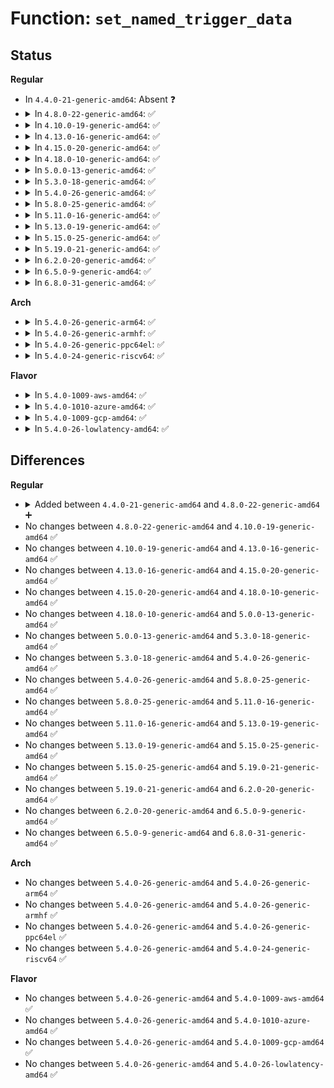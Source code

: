 # Function: <code>set_named_trigger_data</code>

## Status
<b>Regular</b>
<ul>
<li>
In <code>4.4.0-21-generic-amd64</code>: Absent ❓
</li>
<li>
<details>
<summary>In <code>4.8.0-22-generic-amd64</code>: ✅</summary>

```c
void set_named_trigger_data(struct event_trigger_data * data, struct event_trigger_data * named_data)
```

```json
{
  "name": "set_named_trigger_data",
  "collision_type": "Unique Global",
  "inline_type": "No",
  "funcs": [
    {
      "addr": 18446744071580358336,
      "name": "set_named_trigger_data",
      "external": true,
      "loc": "kernel/trace/trace_events_trigger.c:904",
      "file": "kernel/trace/trace_events_trigger.c",
      "inline": "seen, unknown",
      "caller_inline": [],
      "caller_func": [
        "kernel/trace/trace_events_hist.c:hist_register_trigger"
      ]
    }
  ],
  "symbols": [
    {
      "addr": 18446744071580358336,
      "name": "set_named_trigger_data",
      "section": ".text",
      "bind": "STB_GLOBAL",
      "size": 10
    }
  ]
}
```
</details>
</li>
<li>
<details>
<summary>In <code>4.10.0-19-generic-amd64</code>: ✅</summary>

```c
void set_named_trigger_data(struct event_trigger_data * data, struct event_trigger_data * named_data)
```

```json
{
  "name": "set_named_trigger_data",
  "collision_type": "Unique Global",
  "inline_type": "No",
  "funcs": [
    {
      "addr": 18446744071580405296,
      "name": "set_named_trigger_data",
      "external": true,
      "loc": "kernel/trace/trace_events_trigger.c:904",
      "file": "kernel/trace/trace_events_trigger.c",
      "inline": "seen, unknown",
      "caller_inline": [],
      "caller_func": [
        "kernel/trace/trace_events_hist.c:hist_register_trigger"
      ]
    }
  ],
  "symbols": [
    {
      "addr": 18446744071580405296,
      "name": "set_named_trigger_data",
      "section": ".text",
      "bind": "STB_GLOBAL",
      "size": 10
    }
  ]
}
```
</details>
</li>
<li>
<details>
<summary>In <code>4.13.0-16-generic-amd64</code>: ✅</summary>

```c
void set_named_trigger_data(struct event_trigger_data * data, struct event_trigger_data * named_data)
```

```json
{
  "name": "set_named_trigger_data",
  "collision_type": "Unique Global",
  "inline_type": "No",
  "funcs": [
    {
      "addr": 18446744071580416640,
      "name": "set_named_trigger_data",
      "external": true,
      "loc": "kernel/trace/trace_events_trigger.c:905",
      "file": "kernel/trace/trace_events_trigger.c",
      "inline": "seen, unknown",
      "caller_inline": [],
      "caller_func": [
        "kernel/trace/trace_events_hist.c:hist_register_trigger"
      ]
    }
  ],
  "symbols": [
    {
      "addr": 18446744071580416640,
      "name": "set_named_trigger_data",
      "section": ".text",
      "bind": "STB_GLOBAL",
      "size": 10
    }
  ]
}
```
</details>
</li>
<li>
<details>
<summary>In <code>4.15.0-20-generic-amd64</code>: ✅</summary>

```c
void set_named_trigger_data(struct event_trigger_data * data, struct event_trigger_data * named_data)
```

```json
{
  "name": "set_named_trigger_data",
  "collision_type": "Unique Global",
  "inline_type": "No",
  "funcs": [
    {
      "addr": 18446744071580472192,
      "name": "set_named_trigger_data",
      "external": true,
      "loc": "kernel/trace/trace_events_trigger.c:905",
      "file": "kernel/trace/trace_events_trigger.c",
      "inline": "seen, unknown",
      "caller_inline": [],
      "caller_func": [
        "kernel/trace/trace_events_hist.c:hist_register_trigger"
      ]
    }
  ],
  "symbols": [
    {
      "addr": 18446744071580472192,
      "name": "set_named_trigger_data",
      "section": ".text",
      "bind": "STB_GLOBAL",
      "size": 10
    }
  ]
}
```
</details>
</li>
<li>
<details>
<summary>In <code>4.18.0-10-generic-amd64</code>: ✅</summary>

```c
void set_named_trigger_data(struct event_trigger_data * data, struct event_trigger_data * named_data)
```

```json
{
  "name": "set_named_trigger_data",
  "collision_type": "Unique Global",
  "inline_type": "No",
  "funcs": [
    {
      "addr": 18446744071580532432,
      "name": "set_named_trigger_data",
      "external": true,
      "loc": "kernel/trace/trace_events_trigger.c:910",
      "file": "kernel/trace/trace_events_trigger.c",
      "inline": "seen, unknown",
      "caller_inline": [],
      "caller_func": [
        "kernel/trace/trace_events_hist.c:hist_register_trigger"
      ]
    }
  ],
  "symbols": [
    {
      "addr": 18446744071580532432,
      "name": "set_named_trigger_data",
      "section": ".text",
      "bind": "STB_GLOBAL",
      "size": 5
    }
  ]
}
```
</details>
</li>
<li>
<details>
<summary>In <code>5.0.0-13-generic-amd64</code>: ✅</summary>

```c
void set_named_trigger_data(struct event_trigger_data * data, struct event_trigger_data * named_data)
```

```json
{
  "name": "set_named_trigger_data",
  "collision_type": "Unique Global",
  "inline_type": "No",
  "funcs": [
    {
      "addr": 18446744071580590288,
      "name": "set_named_trigger_data",
      "external": true,
      "loc": "kernel/trace/trace_events_trigger.c:901",
      "file": "kernel/trace/trace_events_trigger.c",
      "inline": "seen, unknown",
      "caller_inline": [],
      "caller_func": [
        "kernel/trace/trace_events_hist.c:hist_register_trigger"
      ]
    }
  ],
  "symbols": [
    {
      "addr": 18446744071580590288,
      "name": "set_named_trigger_data",
      "section": ".text",
      "bind": "STB_GLOBAL",
      "size": 5
    }
  ]
}
```
</details>
</li>
<li>
<details>
<summary>In <code>5.3.0-18-generic-amd64</code>: ✅</summary>

```c
void set_named_trigger_data(struct event_trigger_data * data, struct event_trigger_data * named_data)
```

```json
{
  "name": "set_named_trigger_data",
  "collision_type": "Unique Global",
  "inline_type": "No",
  "funcs": [
    {
      "addr": 18446744071580647488,
      "name": "set_named_trigger_data",
      "external": true,
      "loc": "kernel/trace/trace_events_trigger.c:902",
      "file": "kernel/trace/trace_events_trigger.c",
      "inline": "seen, unknown",
      "caller_inline": [],
      "caller_func": [
        "kernel/trace/trace_events_hist.c:hist_register_trigger"
      ]
    }
  ],
  "symbols": [
    {
      "addr": 18446744071580647488,
      "name": "set_named_trigger_data",
      "section": ".text",
      "bind": "STB_GLOBAL",
      "size": 5
    }
  ]
}
```
</details>
</li>
<li>
<details>
<summary>In <code>5.4.0-26-generic-amd64</code>: ✅</summary>

```c
void set_named_trigger_data(struct event_trigger_data * data, struct event_trigger_data * named_data)
```

```json
{
  "name": "set_named_trigger_data",
  "collision_type": "Unique Global",
  "inline_type": "No",
  "funcs": [
    {
      "addr": 18446744071580694192,
      "name": "set_named_trigger_data",
      "external": true,
      "loc": "kernel/trace/trace_events_trigger.c:915",
      "file": "kernel/trace/trace_events_trigger.c",
      "inline": "seen, unknown",
      "caller_inline": [],
      "caller_func": [
        "kernel/trace/trace_events_hist.c:hist_register_trigger"
      ]
    }
  ],
  "symbols": [
    {
      "addr": 18446744071580694192,
      "name": "set_named_trigger_data",
      "section": ".text",
      "bind": "STB_GLOBAL",
      "size": 5
    }
  ]
}
```
</details>
</li>
<li>
<details>
<summary>In <code>5.8.0-25-generic-amd64</code>: ✅</summary>

```c
void set_named_trigger_data(struct event_trigger_data * data, struct event_trigger_data * named_data)
```

```json
{
  "name": "set_named_trigger_data",
  "collision_type": "Unique Global",
  "inline_type": "No",
  "funcs": [
    {
      "addr": 18446744071580799632,
      "name": "set_named_trigger_data",
      "external": true,
      "loc": "kernel/trace/trace_events_trigger.c:927",
      "file": "kernel/trace/trace_events_trigger.c",
      "inline": "seen, unknown",
      "caller_inline": [],
      "caller_func": [
        "kernel/trace/trace_events_hist.c:hist_register_trigger"
      ]
    }
  ],
  "symbols": [
    {
      "addr": 18446744071580799632,
      "name": "set_named_trigger_data",
      "section": ".text",
      "bind": "STB_GLOBAL",
      "size": 5
    }
  ]
}
```
</details>
</li>
<li>
<details>
<summary>In <code>5.11.0-16-generic-amd64</code>: ✅</summary>

```c
void set_named_trigger_data(struct event_trigger_data * data, struct event_trigger_data * named_data)
```

```json
{
  "name": "set_named_trigger_data",
  "collision_type": "Unique Global",
  "inline_type": "No",
  "funcs": [
    {
      "addr": 18446744071580787648,
      "name": "set_named_trigger_data",
      "external": true,
      "loc": "kernel/trace/trace_events_trigger.c:927",
      "file": "kernel/trace/trace_events_trigger.c",
      "inline": "seen, unknown",
      "caller_inline": [],
      "caller_func": [
        "kernel/trace/trace_events_hist.c:hist_register_trigger"
      ]
    }
  ],
  "symbols": [
    {
      "addr": 18446744071580787648,
      "name": "set_named_trigger_data",
      "section": ".text",
      "bind": "STB_GLOBAL",
      "size": 5
    }
  ]
}
```
</details>
</li>
<li>
<details>
<summary>In <code>5.13.0-19-generic-amd64</code>: ✅</summary>

```c
void set_named_trigger_data(struct event_trigger_data * data, struct event_trigger_data * named_data)
```

```json
{
  "name": "set_named_trigger_data",
  "collision_type": "Unique Global",
  "inline_type": "No",
  "funcs": [
    {
      "addr": 18446744071580793120,
      "name": "set_named_trigger_data",
      "external": true,
      "loc": "kernel/trace/trace_events_trigger.c:928",
      "file": "kernel/trace/trace_events_trigger.c",
      "inline": "seen, unknown",
      "caller_inline": [],
      "caller_func": [
        "kernel/trace/trace_events_hist.c:hist_register_trigger"
      ]
    }
  ],
  "symbols": [
    {
      "addr": 18446744071580793120,
      "name": "set_named_trigger_data",
      "section": ".text",
      "bind": "STB_GLOBAL",
      "size": 5
    }
  ]
}
```
</details>
</li>
<li>
<details>
<summary>In <code>5.15.0-25-generic-amd64</code>: ✅</summary>

```c
void set_named_trigger_data(struct event_trigger_data * data, struct event_trigger_data * named_data)
```

```json
{
  "name": "set_named_trigger_data",
  "collision_type": "Unique Global",
  "inline_type": "No",
  "funcs": [
    {
      "addr": 18446744071580978992,
      "name": "set_named_trigger_data",
      "external": true,
      "loc": "kernel/trace/trace_events_trigger.c:941",
      "file": "kernel/trace/trace_events_trigger.c",
      "inline": "seen, unknown",
      "caller_inline": [],
      "caller_func": [
        "kernel/trace/trace_events_hist.c:hist_register_trigger"
      ]
    }
  ],
  "symbols": [
    {
      "addr": 18446744071580978992,
      "name": "set_named_trigger_data",
      "section": ".text",
      "bind": "STB_GLOBAL",
      "size": 5
    }
  ]
}
```
</details>
</li>
<li>
<details>
<summary>In <code>5.19.0-21-generic-amd64</code>: ✅</summary>

```c
void set_named_trigger_data(struct event_trigger_data * data, struct event_trigger_data * named_data)
```

```json
{
  "name": "set_named_trigger_data",
  "collision_type": "Unique Global",
  "inline_type": "No",
  "funcs": [
    {
      "addr": 18446744071581224320,
      "name": "set_named_trigger_data",
      "external": true,
      "loc": "kernel/trace/trace_events_trigger.c:1237",
      "file": "kernel/trace/trace_events_trigger.c",
      "inline": "seen, unknown",
      "caller_inline": [],
      "caller_func": [
        "kernel/trace/trace_events_hist.c:hist_register_trigger"
      ]
    }
  ],
  "symbols": [
    {
      "addr": 18446744071581224320,
      "name": "set_named_trigger_data",
      "section": ".text",
      "bind": "STB_GLOBAL",
      "size": 13
    }
  ]
}
```
</details>
</li>
<li>
<details>
<summary>In <code>6.2.0-20-generic-amd64</code>: ✅</summary>

```c
void set_named_trigger_data(struct event_trigger_data * data, struct event_trigger_data * named_data)
```

```json
{
  "name": "set_named_trigger_data",
  "collision_type": "Unique Global",
  "inline_type": "No",
  "funcs": [
    {
      "addr": 18446744071581543232,
      "name": "set_named_trigger_data",
      "external": true,
      "loc": "kernel/trace/trace_events_trigger.c:1251",
      "file": "kernel/trace/trace_events_trigger.c",
      "inline": "seen, unknown",
      "caller_inline": [],
      "caller_func": [
        "kernel/trace/trace_events_hist.c:hist_register_trigger"
      ]
    }
  ],
  "symbols": [
    {
      "addr": 18446744071581543232,
      "name": "set_named_trigger_data",
      "section": ".text",
      "bind": "STB_GLOBAL",
      "size": 13
    }
  ]
}
```
</details>
</li>
<li>
<details>
<summary>In <code>6.5.0-9-generic-amd64</code>: ✅</summary>

```c
void set_named_trigger_data(struct event_trigger_data * data, struct event_trigger_data * named_data)
```

```json
{
  "name": "set_named_trigger_data",
  "collision_type": "Unique Global",
  "inline_type": "No",
  "funcs": [
    {
      "addr": 18446744071581662624,
      "name": "set_named_trigger_data",
      "external": true,
      "loc": "kernel/trace/trace_events_trigger.c:1253",
      "file": "kernel/trace/trace_events_trigger.c",
      "inline": "seen, unknown",
      "caller_inline": [],
      "caller_func": [
        "kernel/trace/trace_events_hist.c:hist_register_trigger"
      ]
    }
  ],
  "symbols": [
    {
      "addr": 18446744071581662624,
      "name": "set_named_trigger_data",
      "section": ".text",
      "bind": "STB_GLOBAL",
      "size": 13
    }
  ]
}
```
</details>
</li>
<li>
<details>
<summary>In <code>6.8.0-31-generic-amd64</code>: ✅</summary>

```c
void set_named_trigger_data(struct event_trigger_data * data, struct event_trigger_data * named_data)
```

```json
{
  "name": "set_named_trigger_data",
  "collision_type": "Unique Global",
  "inline_type": "No",
  "funcs": [
    {
      "addr": 18446744071581778704,
      "name": "set_named_trigger_data",
      "external": true,
      "loc": "kernel/trace/trace_events_trigger.c:1253",
      "file": "kernel/trace/trace_events_trigger.c",
      "inline": "seen, unknown",
      "caller_inline": [],
      "caller_func": [
        "kernel/trace/trace_events_hist.c:hist_register_trigger"
      ]
    }
  ],
  "symbols": [
    {
      "addr": 18446744071581778704,
      "name": "set_named_trigger_data",
      "section": ".text",
      "bind": "STB_GLOBAL",
      "size": 13
    }
  ]
}
```
</details>
</li>
</ul>
<b>Arch</b>
<ul>
<li>
<details>
<summary>In <code>5.4.0-26-generic-arm64</code>: ✅</summary>

```c
void set_named_trigger_data(struct event_trigger_data * data, struct event_trigger_data * named_data)
```

```json
{
  "name": "set_named_trigger_data",
  "collision_type": "Unique Global",
  "inline_type": "No",
  "funcs": [
    {
      "addr": 18446603336492003640,
      "name": "set_named_trigger_data",
      "external": true,
      "loc": "kernel/trace/trace_events_trigger.c:915",
      "file": "kernel/trace/trace_events_trigger.c",
      "inline": "seen, unknown",
      "caller_inline": [],
      "caller_func": [
        "kernel/trace/trace_events_hist.c:hist_register_trigger"
      ]
    }
  ],
  "symbols": [
    {
      "addr": 18446603336492003640,
      "name": "set_named_trigger_data",
      "section": ".text",
      "bind": "STB_GLOBAL",
      "size": 8
    }
  ]
}
```
</details>
</li>
<li>
<details>
<summary>In <code>5.4.0-26-generic-armhf</code>: ✅</summary>

```c
void set_named_trigger_data(struct event_trigger_data * data, struct event_trigger_data * named_data)
```

```json
{
  "name": "set_named_trigger_data",
  "collision_type": "Unique Global",
  "inline_type": "No",
  "funcs": [
    {
      "addr": 3225938236,
      "name": "set_named_trigger_data",
      "external": true,
      "loc": "kernel/trace/trace_events_trigger.c:915",
      "file": "kernel/trace/trace_events_trigger.c",
      "inline": "seen, unknown",
      "caller_inline": [],
      "caller_func": []
    }
  ],
  "symbols": [
    {
      "addr": 3225938236,
      "name": "set_named_trigger_data",
      "section": ".text",
      "bind": "STB_GLOBAL",
      "size": 20
    }
  ]
}
```
</details>
</li>
<li>
<details>
<summary>In <code>5.4.0-26-generic-ppc64el</code>: ✅</summary>

```c
void set_named_trigger_data(struct event_trigger_data * data, struct event_trigger_data * named_data)
```

```json
{
  "name": "set_named_trigger_data",
  "collision_type": "Unique Global",
  "inline_type": "No",
  "funcs": [
    {
      "addr": 13835058055285136640,
      "name": "set_named_trigger_data",
      "external": true,
      "loc": "kernel/trace/trace_events_trigger.c:915",
      "file": "kernel/trace/trace_events_trigger.c",
      "inline": "seen, unknown",
      "caller_inline": [],
      "caller_func": [
        "kernel/trace/trace_events_hist.c:hist_register_trigger"
      ]
    }
  ],
  "symbols": [
    {
      "addr": 13835058055285136640,
      "name": "set_named_trigger_data",
      "section": ".text",
      "bind": "STB_GLOBAL",
      "size": 8
    }
  ]
}
```
</details>
</li>
<li>
<details>
<summary>In <code>5.4.0-24-generic-riscv64</code>: ✅</summary>

```c
void set_named_trigger_data(struct event_trigger_data * data, struct event_trigger_data * named_data)
```

```json
{
  "name": "set_named_trigger_data",
  "collision_type": "Unique Global",
  "inline_type": "No",
  "funcs": [
    {
      "addr": 18446743936272268024,
      "name": "set_named_trigger_data",
      "external": true,
      "loc": "kernel/trace/trace_events_trigger.c:915",
      "file": "kernel/trace/trace_events_trigger.c",
      "inline": "seen, unknown",
      "caller_inline": [],
      "caller_func": []
    }
  ],
  "symbols": [
    {
      "addr": 18446743936272268024,
      "name": "set_named_trigger_data",
      "section": ".text",
      "bind": "STB_GLOBAL",
      "size": 14
    }
  ]
}
```
</details>
</li>
</ul>
<b>Flavor</b>
<ul>
<li>
<details>
<summary>In <code>5.4.0-1009-aws-amd64</code>: ✅</summary>

```c
void set_named_trigger_data(struct event_trigger_data * data, struct event_trigger_data * named_data)
```

```json
{
  "name": "set_named_trigger_data",
  "collision_type": "Unique Global",
  "inline_type": "No",
  "funcs": [
    {
      "addr": 18446744071580662992,
      "name": "set_named_trigger_data",
      "external": true,
      "loc": "kernel/trace/trace_events_trigger.c:915",
      "file": "kernel/trace/trace_events_trigger.c",
      "inline": "seen, unknown",
      "caller_inline": [],
      "caller_func": [
        "kernel/trace/trace_events_hist.c:hist_register_trigger"
      ]
    }
  ],
  "symbols": [
    {
      "addr": 18446744071580662992,
      "name": "set_named_trigger_data",
      "section": ".text",
      "bind": "STB_GLOBAL",
      "size": 5
    }
  ]
}
```
</details>
</li>
<li>
<details>
<summary>In <code>5.4.0-1010-azure-amd64</code>: ✅</summary>

```c
void set_named_trigger_data(struct event_trigger_data * data, struct event_trigger_data * named_data)
```

```json
{
  "name": "set_named_trigger_data",
  "collision_type": "Unique Global",
  "inline_type": "No",
  "funcs": [
    {
      "addr": 18446744071580609200,
      "name": "set_named_trigger_data",
      "external": true,
      "loc": "kernel/trace/trace_events_trigger.c:915",
      "file": "kernel/trace/trace_events_trigger.c",
      "inline": "seen, unknown",
      "caller_inline": [],
      "caller_func": [
        "kernel/trace/trace_events_hist.c:hist_register_trigger"
      ]
    }
  ],
  "symbols": [
    {
      "addr": 18446744071580609200,
      "name": "set_named_trigger_data",
      "section": ".text",
      "bind": "STB_GLOBAL",
      "size": 5
    }
  ]
}
```
</details>
</li>
<li>
<details>
<summary>In <code>5.4.0-1009-gcp-amd64</code>: ✅</summary>

```c
void set_named_trigger_data(struct event_trigger_data * data, struct event_trigger_data * named_data)
```

```json
{
  "name": "set_named_trigger_data",
  "collision_type": "Unique Global",
  "inline_type": "No",
  "funcs": [
    {
      "addr": 18446744071580654240,
      "name": "set_named_trigger_data",
      "external": true,
      "loc": "kernel/trace/trace_events_trigger.c:915",
      "file": "kernel/trace/trace_events_trigger.c",
      "inline": "seen, unknown",
      "caller_inline": [],
      "caller_func": [
        "kernel/trace/trace_events_hist.c:hist_register_trigger"
      ]
    }
  ],
  "symbols": [
    {
      "addr": 18446744071580654240,
      "name": "set_named_trigger_data",
      "section": ".text",
      "bind": "STB_GLOBAL",
      "size": 5
    }
  ]
}
```
</details>
</li>
<li>
<details>
<summary>In <code>5.4.0-26-lowlatency-amd64</code>: ✅</summary>

```c
void set_named_trigger_data(struct event_trigger_data * data, struct event_trigger_data * named_data)
```

```json
{
  "name": "set_named_trigger_data",
  "collision_type": "Unique Global",
  "inline_type": "No",
  "funcs": [
    {
      "addr": 18446744071580711744,
      "name": "set_named_trigger_data",
      "external": true,
      "loc": "kernel/trace/trace_events_trigger.c:915",
      "file": "kernel/trace/trace_events_trigger.c",
      "inline": "seen, unknown",
      "caller_inline": [],
      "caller_func": [
        "kernel/trace/trace_events_hist.c:hist_register_trigger"
      ]
    }
  ],
  "symbols": [
    {
      "addr": 18446744071580711744,
      "name": "set_named_trigger_data",
      "section": ".text",
      "bind": "STB_GLOBAL",
      "size": 5
    }
  ]
}
```
</details>
</li>
</ul>

## Differences
<b>Regular</b>
<ul>
<li>
<details>
<summary>Added between <code>4.4.0-21-generic-amd64</code> and <code>4.8.0-22-generic-amd64</code> ➕</summary>

```c
void set_named_trigger_data(struct event_trigger_data * data, struct event_trigger_data * named_data)
```
</details>
</li>
<li>
No changes between <code>4.8.0-22-generic-amd64</code> and <code>4.10.0-19-generic-amd64</code> ✅
</li>
<li>
No changes between <code>4.10.0-19-generic-amd64</code> and <code>4.13.0-16-generic-amd64</code> ✅
</li>
<li>
No changes between <code>4.13.0-16-generic-amd64</code> and <code>4.15.0-20-generic-amd64</code> ✅
</li>
<li>
No changes between <code>4.15.0-20-generic-amd64</code> and <code>4.18.0-10-generic-amd64</code> ✅
</li>
<li>
No changes between <code>4.18.0-10-generic-amd64</code> and <code>5.0.0-13-generic-amd64</code> ✅
</li>
<li>
No changes between <code>5.0.0-13-generic-amd64</code> and <code>5.3.0-18-generic-amd64</code> ✅
</li>
<li>
No changes between <code>5.3.0-18-generic-amd64</code> and <code>5.4.0-26-generic-amd64</code> ✅
</li>
<li>
No changes between <code>5.4.0-26-generic-amd64</code> and <code>5.8.0-25-generic-amd64</code> ✅
</li>
<li>
No changes between <code>5.8.0-25-generic-amd64</code> and <code>5.11.0-16-generic-amd64</code> ✅
</li>
<li>
No changes between <code>5.11.0-16-generic-amd64</code> and <code>5.13.0-19-generic-amd64</code> ✅
</li>
<li>
No changes between <code>5.13.0-19-generic-amd64</code> and <code>5.15.0-25-generic-amd64</code> ✅
</li>
<li>
No changes between <code>5.15.0-25-generic-amd64</code> and <code>5.19.0-21-generic-amd64</code> ✅
</li>
<li>
No changes between <code>5.19.0-21-generic-amd64</code> and <code>6.2.0-20-generic-amd64</code> ✅
</li>
<li>
No changes between <code>6.2.0-20-generic-amd64</code> and <code>6.5.0-9-generic-amd64</code> ✅
</li>
<li>
No changes between <code>6.5.0-9-generic-amd64</code> and <code>6.8.0-31-generic-amd64</code> ✅
</li>
</ul>
<b>Arch</b>
<ul>
<li>
No changes between <code>5.4.0-26-generic-amd64</code> and <code>5.4.0-26-generic-arm64</code> ✅
</li>
<li>
No changes between <code>5.4.0-26-generic-amd64</code> and <code>5.4.0-26-generic-armhf</code> ✅
</li>
<li>
No changes between <code>5.4.0-26-generic-amd64</code> and <code>5.4.0-26-generic-ppc64el</code> ✅
</li>
<li>
No changes between <code>5.4.0-26-generic-amd64</code> and <code>5.4.0-24-generic-riscv64</code> ✅
</li>
</ul>
<b>Flavor</b>
<ul>
<li>
No changes between <code>5.4.0-26-generic-amd64</code> and <code>5.4.0-1009-aws-amd64</code> ✅
</li>
<li>
No changes between <code>5.4.0-26-generic-amd64</code> and <code>5.4.0-1010-azure-amd64</code> ✅
</li>
<li>
No changes between <code>5.4.0-26-generic-amd64</code> and <code>5.4.0-1009-gcp-amd64</code> ✅
</li>
<li>
No changes between <code>5.4.0-26-generic-amd64</code> and <code>5.4.0-26-lowlatency-amd64</code> ✅
</li>
</ul>
